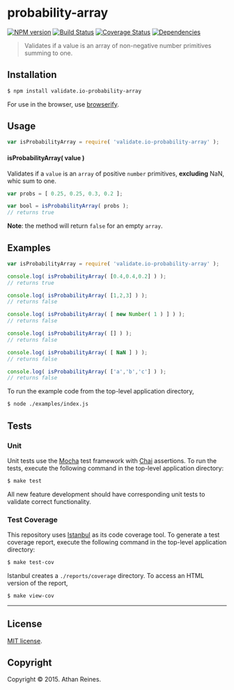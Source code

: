 probability-array
===
[![NPM version][npm-image]][npm-url] [![Build Status][travis-image]][travis-url] [![Coverage Status][codecov-image]][codecov-url] [![Dependencies][dependencies-image]][dependencies-url]

> Validates if a value is an array of non-negative number primitives summing to one.


## Installation

``` bash
$ npm install validate.io-probability-array
```

For use in the browser, use [browserify](https://github.com/substack/node-browserify).


## Usage

``` javascript
var isProbabilityArray = require( 'validate.io-probability-array' );
```

#### isProbabilityArray( value )

Validates if a `value` is an `array` of positive `number` primitives, __excluding__ NaN, whic sum to one.

``` javascript
var probs = [ 0.25, 0.25, 0.3, 0.2 ];

var bool = isProbabilityArray( probs );
// returns true
```

__Note__: the method will return `false` for an empty `array`.


## Examples

``` javascript
var isProbabilityArray = require( 'validate.io-probability-array' );

console.log( isProbabilityArray( [0.4,0.4,0.2] ) );
// returns true

console.log( isProbabilityArray( [1,2,3] ) );
// returns false

console.log( isProbabilityArray( [ new Number( 1 ) ] ) );
// returns false

console.log( isProbabilityArray( [] ) );
// returns false

console.log( isProbabilityArray( [ NaN ] ) );
// returns false

console.log( isProbabilityArray( ['a','b','c'] ) );
// returns false
```

To run the example code from the top-level application directory,

``` bash
$ node ./examples/index.js
```


## Tests

### Unit

Unit tests use the [Mocha](http://mochajs.org) test framework with [Chai](http://chaijs.com) assertions. To run the tests, execute the following command in the top-level application directory:

``` bash
$ make test
```

All new feature development should have corresponding unit tests to validate correct functionality.


### Test Coverage

This repository uses [Istanbul](https://github.com/gotwarlost/istanbul) as its code coverage tool. To generate a test coverage report, execute the following command in the top-level application directory:

``` bash
$ make test-cov
```

Istanbul creates a `./reports/coverage` directory. To access an HTML version of the report,

``` bash
$ make view-cov
```


---
## License

[MIT license](http://opensource.org/licenses/MIT).


## Copyright

Copyright &copy; 2015. Athan Reines.


[npm-image]: http://img.shields.io/npm/v/validate.io-probability-array.svg
[npm-url]: https://npmjs.org/package/validate.io-probability-array

[travis-image]: http://img.shields.io/travis/validate-io/probability-array/master.svg
[travis-url]: https://travis-ci.org/validate-io/probability-array

[codecov-image]: https://img.shields.io/codecov/c/github/validate-io/probability-array/master.svg
[codecov-url]: https://codecov.io/github/validate-io/probability-array?branch=master

[dependencies-image]: http://img.shields.io/david/validate-io/probability-array.svg
[dependencies-url]: https://david-dm.org/validate-io/probability-array

[dev-dependencies-image]: http://img.shields.io/david/dev/validate-io/probability-array.svg
[dev-dependencies-url]: https://david-dm.org/dev/validate-io/probability-array

[github-issues-image]: http://img.shields.io/github/issues/validate-io/probability-array.svg
[github-issues-url]: https://github.com/validate-io/probability-array/issues
